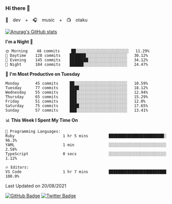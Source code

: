 ### Hi there 👋

🚀　dev　+　🎧　music　+　📺　otaku


[![Anurag's GitHub stats](https://github-readme-stats.vercel.app/api?username=koheitasaka&count_private=true&show_icons=true&theme=monokai)](https://github.com/koheitasaka/github-readme-stats)

<!--START_SECTION:waka-->
**I'm a Night 🦉** 

```text
🌞 Morning    48 commits     ██░░░░░░░░░░░░░░░░░░░░░░░   11.29% 
🌆 Daytime    128 commits    ███████░░░░░░░░░░░░░░░░░░   30.12% 
🌃 Evening    145 commits    ████████░░░░░░░░░░░░░░░░░   34.12% 
🌙 Night      104 commits    ██████░░░░░░░░░░░░░░░░░░░   24.47%

```
📅 **I'm Most Productive on Tuesday** 

```text
Monday       45 commits     ██░░░░░░░░░░░░░░░░░░░░░░░   10.59% 
Tuesday      77 commits     ████░░░░░░░░░░░░░░░░░░░░░   18.12% 
Wednesday    55 commits     ███░░░░░░░░░░░░░░░░░░░░░░   12.94% 
Thursday     65 commits     ███░░░░░░░░░░░░░░░░░░░░░░   15.29% 
Friday       51 commits     ███░░░░░░░░░░░░░░░░░░░░░░   12.0% 
Saturday     75 commits     ████░░░░░░░░░░░░░░░░░░░░░   17.65% 
Sunday       57 commits     ███░░░░░░░░░░░░░░░░░░░░░░   13.41%

```


📊 **This Week I Spent My Time On** 

```text
💬 Programming Languages: 
Ruby                     1 hr 5 mins         ████████████████████████░   96.3% 
YAML                     1 min               ░░░░░░░░░░░░░░░░░░░░░░░░░   2.58% 
TypeScript               0 secs              ░░░░░░░░░░░░░░░░░░░░░░░░░   1.12%

🔥 Editors: 
VS Code                  1 hr 7 mins         █████████████████████████   100.0%

```


 Last Updated on 20/08/2021
<!--END_SECTION:waka-->

[![GitHub Badge](https://img.shields.io/badge/GitHub-100000?style=for-the-badge&logo=github&logoColor=white)](https://github.com/koheitasaka)
[![Twitter Badge](https://img.shields.io/badge/Twitter-1DA1F2?style=for-the-badge&logo=twitter&logoColor=white)](https://twitter.com/sleep_asleep_)
